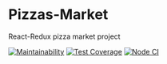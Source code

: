 # Pizzas-Market
React-Redux pizza market project

[![Maintainability](https://api.codeclimate.com/v1/badges/9d7491bb666abe9a46ba/maintainability)](https://codeclimate.com/github/WilDwMe/pizzas-market/maintainability)
[![Test Coverage](https://api.codeclimate.com/v1/badges/9d7491bb666abe9a46ba/test_coverage)](https://codeclimate.com/github/WilDwMe/pizzas-market/test_coverage)
[![Node CI](https://github.com/WilDwMe/pizzas-market/actions/workflows/nodeCI.js.yml/badge.svg?branch=main)](https://github.com/WilDwMe/pizzas-market/actions/workflows/nodeCI.js.yml)

